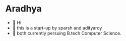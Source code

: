 # Aradhya 
- 👋 Hi
- 👀 this is a start-up by sparsh and adityaroy
- 🌱 both currently persuing B.tech Computer Science.
